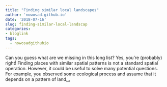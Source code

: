 ```yaml
---
title: "Finding similar local landscapes"
author: 'nowosad.github.io'
date: '2018-07-16'
slug: finding-similar-local-landscap
categories:
- bloglink
tags:
  - nowosadgithubio
---
```


Can you guess what are we missing in this long list? Yes, you’re (probably) right! Finding places with similar spatial patterns is not a standard spatial operation. However, it could be useful to solve many potential questions. For example, you observed some ecological process and assume that it depends on a pattern of land[... <i class="fas fa-external-link-alt"></i>](https://nowosad.github.io/post/geopat-2-search/)

